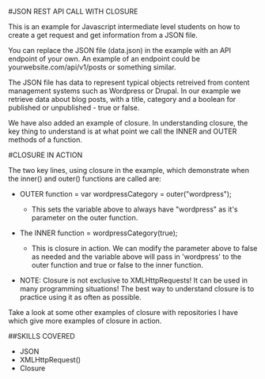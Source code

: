#JSON REST API CALL WITH CLOSURE

This is an example for Javascript intermediate level students on how to create a get request and get information from a JSON file.

You can replace the JSON file (data.json) in the example with an API endpoint of your own.  An example of an endpoint could be yourwebsite.com/api/v1/posts or something similar.

The JSON file has data to represent typical objects retreived from content management systems such as Wordpress or Drupal. In our example we retrieve data about blog posts, with a title, category and a boolean for published or unpublished - true or false.

We have also added an example of closure.  In understanding closure, the key thing to understand is at what point we call the INNER and OUTER methods of a function.

#CLOSURE IN ACTION

The two key lines, using closure in the example, which demonstrate when the inner() and outer() functions are called are:

- OUTER function = 
var wordpressCategory = outer("wordpress");
   * This sets the variable above to always have "wordpress" as it's parameter on the outer function.

- The INNER function =
wordpressCategory(true);
   * This is closure in action.  We can modify the parameter above to false as needed and the variable above will pass in 'wordpress' to the outer function and true or false to the inner function.

- NOTE:  Closure is not exclusive to XMLHttpRequests!  It can be used in many programming situations! The best way to understand closure is to practice using it as often as possible.

Take a look at some other examples of closure with repositories I have which give more examples of closure in action.

##SKILLS COVERED
- JSON
- XMLHttpRequest()
- Closure